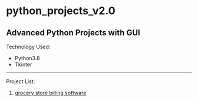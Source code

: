 # python_projects_v2.0

Advanced Python Projects with GUI
---------------------------------

Technology Used:
* Python3.8
* Tkinter

---

Project List:<br>
1. [grocery store billing software](grocery-store-billing-software)
